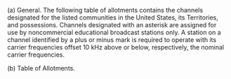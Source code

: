 (a) General. The following table of allotments contains the channels designated for the listed communities in the United States, its Territories, and possessions. Channels designated with an asterisk are assigned for use by noncommercial educational broadcast stations only. A station on a channel identified by a plus or minus mark is required to operate with its carrier frequencies offset 10 kHz above or below, respectively, the nominal carrier frequencies.

(b) Table of Allotments.
                
              

